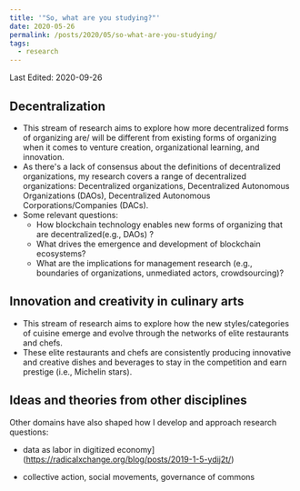 ```yaml
---
title: '"So, what are you studying?"'
date: 2020-05-26
permalink: /posts/2020/05/so-what-are-you-studying/
tags:
  - research
---
```

Last Edited: 2020-09-26


## Decentralization
- This stream of research aims to explore how more decentralized forms of organizing are/ will be different from existing forms of organizing when it comes to venture creation, organizational learning, and innovation.
- As there's a lack of consensus about the definitions of decentralized organizations, my research covers a range of decentralized organizations: Decentralized organizations, Decentralized Autonomous Organizations (DAOs), Decentralized Autonomous Corporations/Companies (DACs).
- Some relevant questions:
  - How blockchain technology enables new forms of organizing that are decentralized(e.g., DAOs) ?  
  - What drives the emergence and development of blockchain ecosystems?
  - What are the implications for management research (e.g., boundaries of organizations, unmediated actors, crowdsourcing)?

## Innovation and creativity in culinary arts
- This stream of research aims to explore how the new styles/categories of cuisine emerge and evolve through the networks of elite restaurants and chefs. 
- These elite restaurants and chefs are consistently producing innovative and creative dishes and beverages to stay in the competition and earn prestige (i.e., Michelin stars).


## Ideas and theories from other disciplines
Other domains have also shaped how I develop and approach research questions:

- data as labor in digitized economy](https://radicalxchange.org/blog/posts/2019-1-5-ydij2t/)

- collective action, social movements, governance of commons

  
  